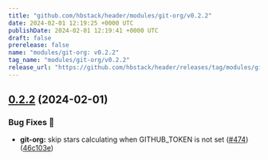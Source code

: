 ```yaml
---
title: "github.com/hbstack/header/modules/git-org/v0.2.2"
date: 2024-02-01 12:19:25 +0000 UTC
publishDate: 2024-02-01 12:19:41 +0000 UTC
draft: false
prerelease: false
name: "modules/git-org: v0.2.2"
tag_name: "modules/git-org/v0.2.2"
release_url: "https://github.com/hbstack/header/releases/tag/modules/git-org/v0.2.2"
---
```


## [0.2.2](https://github.com/hbstack/header/compare/modules/git-org/v0.2.1...modules/git-org/v0.2.2) (2024-02-01)


### Bug Fixes 🐞

* **git-org:** skip stars calculating when GITHUB_TOKEN is not set ([#474](https://github.com/hbstack/header/issues/474)) ([46c103e](https://github.com/hbstack/header/commit/46c103ef5bd02c72700b04037a99e9545ff1575f))

